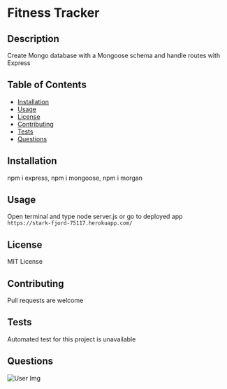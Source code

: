   # Fitness Tracker

  ## Description
  Create Mongo database with a Mongoose schema and handle routes with Express

  ## Table of Contents
  * [Installation](#installation)
  * [Usage](#usage)
  * [License](#license)
  * [Contributing](#contributing)
  * [Tests](#tests)
  * [Questions](#questions)
    
  ## Installation
  npm i express, npm i mongoose, npm i morgan

  ## Usage
  Open terminal and type node server.js or go to deployed app `https://stark-fjord-75117.herokuapp.com/`

  ## License
  MIT License

  ## Contributing
  Pull requests are welcome

  ## Tests
  Automated test for this project is unavailable

  ## Questions
  ![User Img](https://avatars2.githubusercontent.com/u/62527732?v=4)